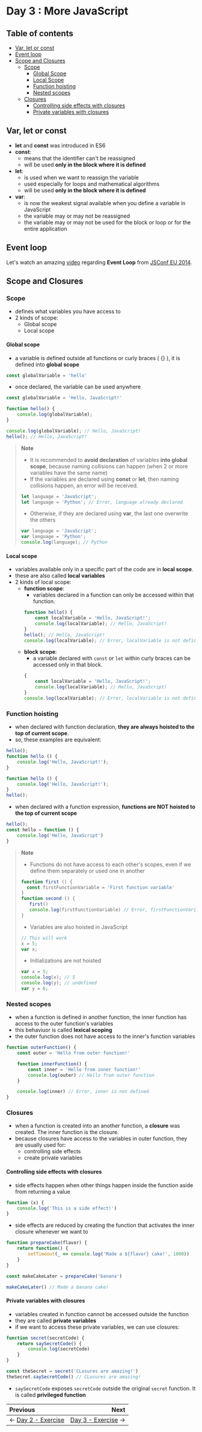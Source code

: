 # Day 3 : More JavaScript

## Table of contents

- [Var, let or const](#var-let-or-const)
- [Event loop](#event-loop)
- [Scope and Closures](#scope-and-closures)
  - [Scope](#scope)
    - [Global Scope](#global-scope)
    - [Local Scope](#local-scope)
    - [Function hoisting](#function-hoisting)
    - [Nested scopes](#nested-scopes)
  - [Closures](#closures)
    - [Controlling side effects with closures](#controlling-side-effects-with-closures)
    - [Private variables with closures](#private-variables-with-closures)

## Var, let or const

- **let** and **const** was introduced in ES6
- **const**:
  - means that the identifier can't be reassigned
  - will be used **only in the block where it is defined**
- **let**:
  - is used when we want to reassign the variable
  - used especially for loops and mathematical algorithms
  - will be used **only in the block where it is defined**
- **var**:
  - is now the weakest signal available when you define a variable in JavaScript
  - the variable may or may not be reassigned
  - the variable may or may not be used for the block or loop or for the entire application

## Event loop

Let's watch an amazing [video](https://www.youtube.com/watch?v=8aGhZQkoFbQ&t=6s) regarding **Event Loop** from [JSConf EU 2014](https://2014.jsconf.eu/).

## Scope and Closures

### Scope

- defines what variables you have access to
- 2 kinds of scope:
  - Global scope
  - Local scope

#### Global scope

- a variable is defined outside all functions or curly braces ( {} ), it is defined into **global scope**

```JavaScript
const globalVariable = 'hello'
```

- once declared, the variable can be used anywhere

```JavaScript
const globalVariable = 'Hello, JavaScript!'

function hello() {
    console.log(globalVariable);
}

console.log(globalVariable); // Hello, JavaScript!
hello(); // Hello, JavaScript!
```

> **Note**
>
> - It is recommended to **avoid declaration** of variables **into global scope**, because naming collisions can happen (when 2 or more variables have the same name)
> - If the variables are declared using **const** or **let**, then naming collisions happen, an error will be received.
> ```JavaScript
> let language = 'JavaScript';
> let language = 'Python'; // Error, language already declared
> ```
> - Otherwise, if they are declared using **var**, the last one overwrite the others
> ```JavaScript
> var language = 'JavaScript';
> var language = 'Python';
> console.log(language); // Python
> ```

#### Local scope

- variables available only in a specific part of the code are in **local scope**.
- these are also called **local variables**
- 2 kinds of local scope:
  - **function scope**:
    - variables declared in a function can only be accessed within that function.
    ```JavaScript
    function hello() {
        const localVariable = 'Hello, JavaScript!';
        console.log(localVariable); // Hello, JavaScript!
    }
    hello(); // Hello, JavaScript!
    console.log(localVariable); // Error, localVariable is not defined!
    ```
  - **block scope**:
    - a variable declared with `const` or `let` within curly braces can be accessed only in that block.
    ```JavaScript
    {
        const localVariable = 'Hello, JavaScript!';
        console.log(localVariable); // Hello, JavaScript!
    }
    console.log(localVariable); // Error, localVariable is not defined!
    ```

### Function hoisting

- when declared with function declaration, **they are always hoisted to the top of current scope**.
- so, these examples are equivalent:

```JavaScript
hello();
function hello () {
    console.log('Hello, JavaScript!');
}
```

```JavaScript
function hello () {
    console.log('Hello, JavaScript!');
}
hello();
```

- when declared with a function expression, **functions are NOT hoisted to the top of current scope**

```JavaScript
hello();
const hello = function () {
    console.log('Hello, JavaScript')
}
```

> **Note**
>
> - Functions do not have access to each other's scopes, even if we define them separately or used one in another
> ```JavaScript
> function first () {
>   const firstFunctionVariable = 'First function variable'
> }
> function second () {
>    first()
>    console.log(firstFunctionVariable) // Error, firstFunctionVariable is not defined
> }
> ```
> - Variables are also hoisted in JavaScript
> ```JavaScript
> // This will work
> x = 5;
> var x;
> ```
> - Initializations are not hoisted
> ```JavaScript
> var x = 5;
> console.log(x); // 5
> console.log(y); // undefined
> var y = 6;
> ```

### Nested scopes

- when a function is defined in another function, the inner function has access to the outer function's variables
- this behaviuor is called **lexical scoping**
- the outer function does not have access to the inner's function variables

```JavaScript
function outerFunction() {
    const outer = 'Hello from outer function!'

    function innerFunction() {
        const inner = 'Hello from inner function!'
        console.log(outer) // Hello from outer function
    }

    console.log(inner) // Error, inner is not defined
}
```

### Closures

- when a function is created into an another function, a **closure** was created. The inner function is the closure.
- because closures have access to the variables in outer function, they are usually used for:
  - controlling side effects
  - create private variables

#### Controlling side effects with closures

- side effects happen when other things happen inside the function aside from returning a value

```JavaScript
function (x) {
    console.log('This is a side effect!')
}
```

- side effects are reduced by creating the function that activates the inner closure whenever we want to

```JavaScript
function prepareCake(flavor) {
    return function() {
        setTimeout(_ => console.log('Made a ${flavor} cake!', 1000))
    }
}

const makeCakeLater = prepareCake('banana')

makeCakeLater() // Made a banana cake!
```

#### Private variables with closures

- variables created in function cannot be accessed outside the function
- they are called **private variables**
- if we want to access these private variables, we can use closures:

```JavaScript
function secret(secretCode) {
    return saySecretCode() {
        console.log(secretCode)
    }
}

const theSecret = secret('CLosures are amazing!')
theSecret.saySecretCode() // CLosures are amazing!
```

- `saySecretCode` exposes `secretCode` outside the original `secret` function. It is called **privileged function**

Previous | Next
:------- | ---:
← [Day 2 - Exercise](../../Day-2_Basic-JS/Exercise/README.md) | [Day 3 - Exercise](../Exercise/README.md) →